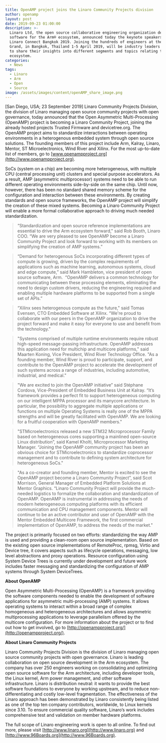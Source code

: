 ```yaml
---
title: OpenAMP project joins the Linaro Community Projects division
author: openamp
layout: post
date: 2019-09-23 01:00:00
description: >-
  Linaro Ltd, the open source collaborative engineering organization developing
  software for the Arm® ecosystem, announced today the keynote speakers for
  Linaro Connect Bangkok 2019. Joining the hundreds of engineers at the Centara
  Grand, in Bangkok, Thailand 1-5 April 2019, will be industry leaders invited
  to share their insights into different segments and topics relating to the Arm
  ecosystem.
categories:
  - News
tags:
  - Linaro
  - Arm
  - Open
  - Source
image: /assets/images/content/openAMP_share_image.png
---
```


[San Diego, USA; 23 September 2019] Linaro Community Projects Division, the division of Linaro managing open source community projects with open governance, today announced that the Open Asymmetric Multi-Processing (OpenAMP) project is becoming a Linaro Community Project, joining the already hosted projects Trusted Firmware and devicetree.org. The OpenAMP project aims to standardize interactions between operating environments in a heterogenous embedded system through open source solutions. The founding members of this project include Arm, Kalray, Linaro, Mentor, ST Microelectronics, Wind River and Xilinx. For the most up-to-date list of members, go to [www.openampproject.org](http://www.openampproject.org).

SoCs (system on a chip) are becoming more heterogeneous, with multiple CPU (central processing unit) clusters and special purpose accelerators. As a result, AMP (asymmetric multiprocessor) systems need to be able to run different operating environments side-by-side on the same chip. Until now, however, there has been no standard shared memory scheme for the configuration and interaction between these environments. By creating standards and open source frameworks, the OpenAMP project will simplify the creation of these mixed systems. Becoming a Linaro Community Project will enable a more formal collaborative approach to driving much needed standardization.

> “Standardization and open source reference implementations are essential to drive the Arm ecosystem forward," said Rob Booth, Linaro COO.
> “We are very pleased to see OpenAMP become a Linaro Community Project and look forward to working with its members on simplifying the creation of AMP systems.”

<!-- -->

> “Demand for heterogenous SoCs incorporating different types of compute is growing, driven by the complex requirements of applications such as machine learning, autonomous systems, cloud and edge compute,” said Mark Hambleton, vice president of open source software, Arm.  “OpenAMP delivers a common technology for communicating between these processing elements, eliminating the need to design custom drivers, reducing the engineering required and enabling multiple hardware platforms to be supported from a single set of APIs.”

<!-- -->

> “Xilinx sees heterogenous compute as the future," said Tomas Evensen, CTO Embedded Software at Xilinx. “We're proud to collaborate with our peers in the OpenAMP organization to drive the project forward and make it easy for everyone to use and benefit from the technology."

<!-- -->

> "Systems comprised of multiple runtime environments require robust high-speed message-passing infrastructure. OpenAMP addresses this application need for multichip and multicore platforms," said Maarten Koning, Vice President, Wind River Technology Office. "As a founding member, Wind River is proud to participate, support, and contribute to the OpenAMP project to accelerate the development of such systems across a range of industries, including automotive, industrial, and medical."

<!-- -->

> "We are excited to join the OpenAMP initiative” said Stéphane Cordova, Vice-President of Embedded Business Unit at Kalray. “It’s framework provides a perfect fit to support heterogeneous computing on our intelligent MPPA processor and its manycore architecture. In particular, the possibility to aggregate multiple applications or functions on multiple Operating Systems is really one of the MPPA strengths and will be greatly facilitated with OpenAMP. We are looking for a fruitful cooperation with OpenAMP members."

<!-- -->

> "STMicroelectronics released a new STM32 Microprocessor Family based on heterogeneous cores supporting a mainlined open-source Linux distribution”, said Kamel Kholti, Microprocessor Marketing Manager. “Joining the OpenAMP community project has been an obvious choice for STMicroelectronics to standardize coprocessor management and to contribute to defining system architecture for heterogeneous SoCs."

<!-- -->

> "As a co-creator and founding member, Mentor is excited to see the OpenAMP project become a Linaro Community Project”, said Scot Morrison, General Manager of Embedded Platform Solutions at Mentor Graphics. “Linaro Community Project will provide the much-needed logistics to formalize the collaboration and standardization of OpenAMP. OpenAMP is instrumental in addressing the needs of modern heterogeneous computing platforms with its efficient communication and CPU management components. Mentor will continue to be an active contributor and user of OpenAMP with the Mentor Embedded Multicore Framework, the first commercial implementation of OpenAMP, to address the needs of the market."

The project is primarily focused on two efforts: standardizing the way AMP is used and providing a clean-room open source implementation. Based on the existing open source implementations of RemoteProc, rpmsg, Virtio and Device tree, it covers aspects such as lifecycle operations, messaging, low level abstractions and proxy operations. Resource configuration using System Device Trees is currently under development and future work includes faster messaging and standardizing the configuration of AMP systems through System DeviceTrees.

**About OpenAMP**

Open Asymmetric Multi-Processing (OpenAMP) is a framework providing the software components needed to enable the development of software applications for asymmetric multi-processing (AMP) systems. It allows operating systems to interact within a broad range of complex homogeneous and heterogeneous architectures and allows asymmetric multiprocessing applications to leverage parallelism offered by the multicore configuration. For more information about the project or to find out how to get involved, go to [http://openampproject.org/](http://openampproject.org/).

**About Linaro Community Projects**

Linaro Community Projects Division is the division of Linaro managing open source community projects with open governance. Linaro is leading collaboration on open source development in the Arm ecosystem. The company has over 250 engineers working on consolidating and optimizing open source software for the Arm architecture, including developer tools, the Linux kernel, Arm power management, and other software infrastructure. Linaro is distribution neutral: it wants to provide the best software foundations to everyone by working upstream, and to reduce non-differentiating and costly low-level fragmentation. The effectiveness of the Linaro approach has been demonstrated by Linaro consistently being listed as one of the top ten company contributors, worldwide, to Linux kernels since 3.10. To ensure commercial quality software, Linaro’s work includes comprehensive test and validation on member hardware platforms.

The full scope of Linaro engineering work is open to all online. To find out more, please visit [http://www.linaro.org](http://www.linaro.org) and [http://www.96Boards.org](http://www.96Boards.org).
